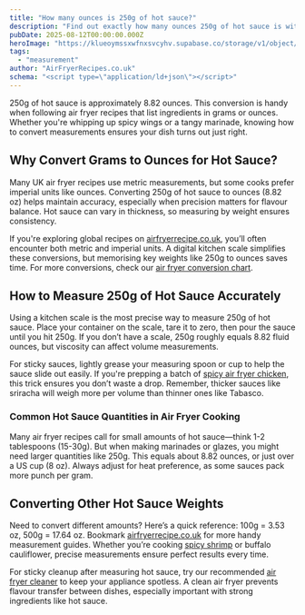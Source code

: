 ```yaml
---
title: "How many ounces is 250g of hot sauce?"
description: "Find out exactly how many ounces 250g of hot sauce is with our simple conversion guide. Perfect for air fryer recipes!"
pubDate: 2025-08-12T00:00:00.000Z
heroImage: "https://klueoymssxwfnxsvcyhv.supabase.co/storage/v1/object/public/md/how-many-ounces-is-250g-of-hot-sauce-fce679e6.webp"
tags:
  - "measurement"
author: "AirFryerRecipes.co.uk"
schema: "<script type=\"application/ld+json\"></script>"
---
```


<p>250g of hot sauce is approximately 8.82 ounces. This conversion is handy when following air fryer recipes that list ingredients in grams or ounces. Whether you're whipping up spicy wings or a tangy marinade, knowing how to convert measurements ensures your dish turns out just right.</p>  

<h2>Why Convert Grams to Ounces for Hot Sauce?</h2>  
<p>Many UK air fryer recipes use metric measurements, but some cooks prefer imperial units like ounces. Converting 250g of hot sauce to ounces (8.82 oz) helps maintain accuracy, especially when precision matters for flavour balance. Hot sauce can vary in thickness, so measuring by weight ensures consistency.</p>  
<p>If you're exploring global recipes on <a href=https://www.airfryerrecipe.co.uk/recipes>airfryerrecipe.co.uk</a>, you’ll often encounter both metric and imperial units. A digital kitchen scale simplifies these conversions, but memorising key weights like 250g to ounces saves time. For more conversions, check our <a href=https://www.airfryerrecipe.co.uk/air-fryer-conversion-chart>air fryer conversion chart</a>.</p>  

<h2>How to Measure 250g of Hot Sauce Accurately</h2>  
<p>Using a kitchen scale is the most precise way to measure 250g of hot sauce. Place your container on the scale, tare it to zero, then pour the sauce until you hit 250g. If you don’t have a scale, 250g roughly equals 8.82 fluid ounces, but viscosity can affect volume measurements.</p>  
<p>For sticky sauces, lightly grease your measuring spoon or cup to help the sauce slide out easily. If you're prepping a batch of <a href=https://www.airfryerrecipe.co.uk/recipe-category/chicken>spicy air fryer chicken</a>, this trick ensures you don’t waste a drop. Remember, thicker sauces like sriracha will weigh more per volume than thinner ones like Tabasco.</p>  

<h3>Common Hot Sauce Quantities in Air Fryer Cooking</h3>  
<p>Many air fryer recipes call for small amounts of hot sauce—think 1-2 tablespoons (15-30g). But when making marinades or glazes, you might need larger quantities like 250g. This equals about 8.82 ounces, or just over a US cup (8 oz). Always adjust for heat preference, as some sauces pack more punch per gram.</p>  

<h2>Converting Other Hot Sauce Weights</h2>  
<p>Need to convert different amounts? Here’s a quick reference: 100g = 3.53 oz, 500g = 17.64 oz. Bookmark <a href=https://www.airfryerrecipe.co.uk>airfryerrecipe.co.uk</a> for more handy measurement guides. Whether you’re cooking <a href=https://www.airfryerrecipe.co.uk/recipe-category/shrimp>spicy shrimp</a> or buffalo cauliflower, precise measurements ensure perfect results every time.</p>  
<p>For sticky cleanup after measuring hot sauce, try our recommended <a href=https://www.airfryerrecipe.co.uk/air-fryer-cleaner>air fryer cleaner</a> to keep your appliance spotless. A clean air fryer prevents flavour transfer between dishes, especially important with strong ingredients like hot sauce.</p>